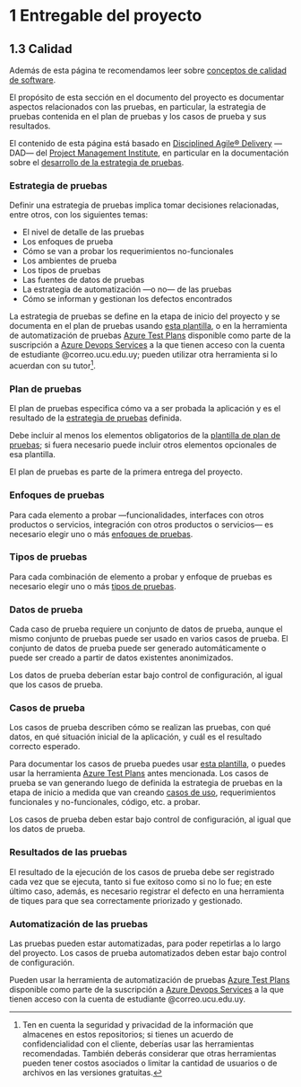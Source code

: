 # 1 Entregable del proyecto

## 1.3 Calidad

Además de esta página te recomendamos leer sobre [conceptos de calidad de
software](/4_Conceptos/4_Calidad_de_software.md).

El propósito de esta sección en el documento del proyecto es documentar aspectos
relacionados con las pruebas, en particular, la estrategia de pruebas contenida
en el plan de pruebas y los casos de prueba y sus resultados.

El contenido de esta página está basado en [Disciplined Agile®
Delivery](https://www.pmi.org/disciplined-agile/process/introduction-to-dad)
—DAD— del [Project Management Institute](https://www.pmi.org), en particular en
la documentación sobre el [desarrollo de la estrategia de
pruebas](https://dabrowser.pmi.org/#item:272).

### Estrategia de pruebas

Definir una estrategia de pruebas implica tomar decisiones relacionadas,
entre otros, con los siguientes temas:

* El nivel de detalle de las pruebas
* Los enfoques de prueba
* Cómo se van a probar los requerimientos no-funcionales
* Los ambientes de prueba
* Los tipos de pruebas
* Las fuentes de datos de pruebas
* La estrategia de automatización —o no— de las pruebas
* Cómo se informan y gestionan los defectos encontrados

La estrategia de pruebas se define en la etapa de inicio del proyecto y se
documenta en el plan de pruebas usando [esta
plantilla](/3_Plantillas/3_8_Plan_de_pruebas.md), o en la herramienta de
automatización de pruebas [Azure Test
Plans](https://learn.microsoft.com/en-us/azure/devops/test/?view=azure-devops)
disponible como parte de la suscripción a [Azure Devops
Services](https://azure.microsoft.com/es-es/products/devops) a la que tienen
acceso con la cuenta de estudiante @correo.ucu.edu.uy; pueden utilizar otra
herramienta si lo acuerdan con su tutor[^1].

### Plan de pruebas

El plan de pruebas especifica cómo va a ser probada la aplicación y es el
resultado de la [estrategia de pruebas](#estrategia-de-pruebas) definida.

Debe incluir al menos los elementos obligatorios de la [plantilla de plan de
pruebas](/3_Plantillas/3_8_Plan_de_pruebas.md); si fuera necesario puede incluir
otros elementos opcionales de esa plantilla.

El plan de pruebas es parte de la primera entrega del proyecto.

### Enfoques de pruebas

Para cada elemento a probar —funcionalidades, interfaces con otros productos o
servicios, integración con otros productos o servicios— es necesario elegir uno
o más [enfoques de pruebas](/4_Conceptos/4_Enfoques_de_pruebas.md).

### Tipos de pruebas

Para cada combinación de elemento a probar y enfoque de pruebas es necesario
elegir uno o más [tipos de pruebas](/4_Conceptos/4_Tipos_de_pruebas.md).

### Datos de prueba

Cada caso de prueba requiere un conjunto de datos de prueba, aunque el mismo
conjunto de pruebas puede ser usado en varios casos de prueba. El conjunto de
datos de prueba puede ser generado automáticamente o puede ser creado a partir
de datos existentes anonimizados.

Los datos de prueba deberían estar bajo control de configuración, al igual que
los casos de prueba.

### Casos de prueba

Los casos de prueba describen cómo se realizan las pruebas, con qué datos, en
qué situación inicial de la aplicación, y cuál es el resultado correcto
esperado.

Para documentar los casos de prueba puedes usar [esta
plantilla](/3_Plantillas/3_4_Casos_de_prueba_de_usuario_final.md), o puedes usar
la herramienta [Azure Test
Plans](https://learn.microsoft.com/en-us/azure/devops/test/?view=azure-devops)
antes mencionada. Los casos de prueba se van generando luego de definida la
estrategia de pruebas en la etapa de inicio a medida que van creando [casos de
uso](/4_Conceptos/4_Caso_de_uso_del_producto.md), requerimientos funcionales y
no-funcionales, código, etc. a probar.

Los casos de prueba deben estar bajo control de configuración, al igual que los
datos de prueba.

### Resultados de las pruebas

El resultado de la ejecución de los casos de prueba debe ser registrado cada vez
que se ejecuta, tanto si fue exitoso como si no lo fue; en este último caso,
además, es necesario registrar el defecto en una herramienta de tiques para que
sea correctamente priorizado y gestionado.

### Automatización de las pruebas

Las pruebas pueden estar automatizadas, para poder repetirlas a lo largo del
proyecto. Los casos de prueba automatizados deben estar bajo control de
configuración.

Pueden usar la herramienta de automatización de pruebas [Azure Test
Plans](https://learn.microsoft.com/en-us/azure/devops/test/?view=azure-devops)
disponible como parte de la suscripción a [Azure Devops
Services](https://azure.microsoft.com/es-es/products/devops) a la que tienen
acceso con la cuenta de estudiante @correo.ucu.edu.uy.

[^1]: Ten en cuenta la seguridad y privacidad de la información que almacenes en
    estos repositorios; si tienes un acuerdo de confidencialidad con el cliente,
    deberías usar las herramientas recomendadas. También deberás considerar que
    otras herramientas pueden tener costos asociados o limitar la cantidad de
    usuarios o de archivos en las versiones gratuitas.